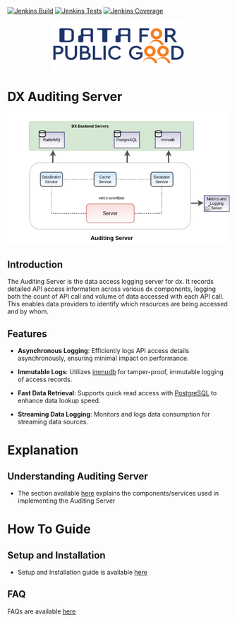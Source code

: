 [![Jenkins Build](https://img.shields.io/jenkins/build?jobUrl=https%3A%2F%2Fjenkins.iudx.io%2Fjob%2Fiudx%2520auditing-server%2520(master)%2520pipeline%2F)](https://jenkins.iudx.io/job/iudx%20auditing-server%20(master)%20pipeline/lastBuild/)
[![Jenkins Tests](https://img.shields.io/jenkins/tests?jobUrl=https%3A%2F%2Fjenkins.iudx.io%2Fjob%2Fiudx%2520auditing-server%2520(master)%2520pipeline%2F)](https://jenkins.iudx.io/job/iudx%20auditing-server%20(master)%20pipeline/lastBuild/testReport/)
[![Jenkins Coverage](https://img.shields.io/jenkins/coverage/jacoco?jobUrl=https%3A%2F%2Fjenkins.iudx.io%2Fjob%2Fiudx%2520auditing-server%2520(master)%2520pipeline%2F)](https://jenkins.iudx.io/job/iudx%20auditing-server%20(master)%20pipeline/lastBuild/jacoco/)

<p align="center">
<img src="docs/cdpg.png" width="300">
</p>


# DX Auditing Server
<p align="center">
<img src="./docs/auditing-architecture.drawio.png">
</p>

## Introduction

The Auditing Server is the data access logging server for dx.
It records detailed API access information across various dx components,
logging both the count of API call and volume of data accessed with each API call.
This enables data providers to identify which resources are being accessed and by whom.

## Features


- **Asynchronous Logging**: Efficiently logs API access details asynchronously, ensuring minimal impact on performance.

- **Immutable Logs**: Utilizes [immudb](https://immudb.io/) for tamper-proof, immutable logging of access records.

- **Fast Data Retrieval**: Supports quick read access with [PostgreSQL](https://www.postgresql.org/) to enhance data lookup speed.

- **Streaming Data Logging**: Monitors and logs data consumption for streaming data sources.

# Explanation
## Understanding Auditing Server
- The section available [here](./docs/Solution_Architecture.md) explains the components/services used in implementing the Auditing Server

# How To Guide
## Setup and Installation
- Setup and Installation guide is available [here](./docs/SETUP-and-Installation.md)

## FAQ
FAQs are available [here](./docs/FAQ.md)
